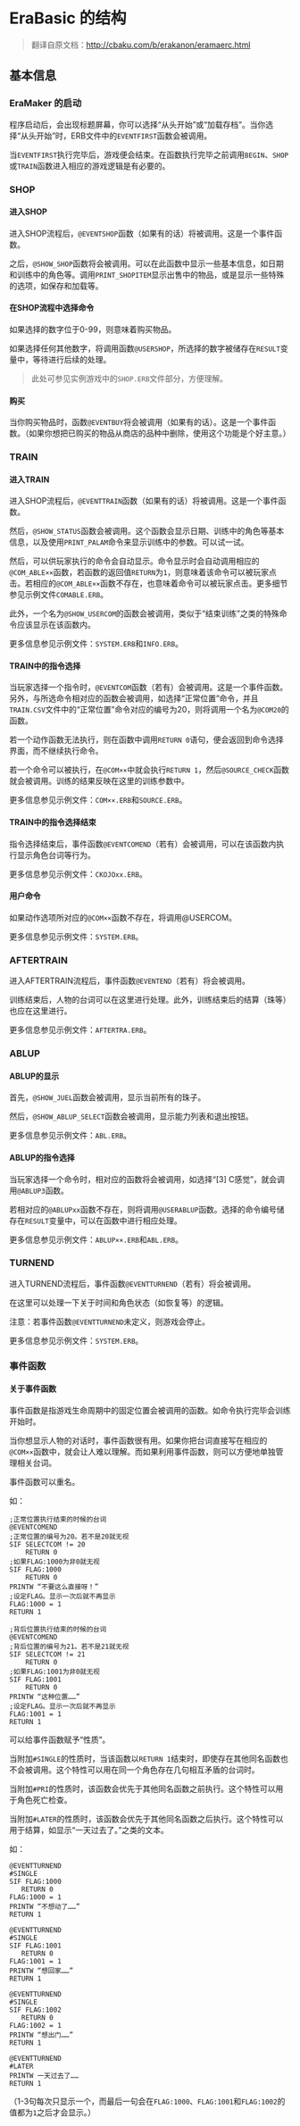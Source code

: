 # EraBasic 的结构

> 翻译自原文档：http://cbaku.com/b/erakanon/eramaerc.html

## 基本信息

### EraMaker 的启动

程序启动后，会出现标题屏幕，你可以选择“从头开始”或“加载存档”。当你选择“从头开始”时，ERB文件中的`EVENTFIRST`函数会被调用。

当`EVENTFIRST`执行完毕后，游戏便会结束。在函数执行完毕之前调用`BEGIN`、`SHOP`或`TRAIN`函数进入相应的游戏逻辑是有必要的。

### SHOP

#### 进入SHOP

进入SHOP流程后，`@EVENTSHOP`函数（如果有的话）将被调用。这是一个事件函数。

之后，`@SHOW_SHOP`函数将会被调用。可以在此函数中显示一些基本信息，如日期和训练中的角色等。调用`PRINT_SHOPITEM`显示出售中的物品，或是显示一些特殊的选项，如保存和加载等。

#### 在SHOP流程中选择命令

如果选择的数字位于0-99，则意味着购买物品。

如果选择任何其他数字，将调用函数`@USERSHOP`，所选择的数字被储存在`RESULT`变量中，等待进行后续的处理。

> 此处可参见实例游戏中的`SHOP.ERB`文件部分，方便理解。

#### 购买

当你购买物品时，函数`@EVENTBUY`将会被调用（如果有的话）。这是一个事件函数。（如果你想把已购买的物品从商店的品种中删除，使用这个功能是个好主意。）

### TRAIN

#### 进入TRAIN

进入SHOP流程后，`@EVENTTRAIN`函数（如果有的话）将被调用。这是一个事件函数。

然后，`@SHOW_STATUS`函数会被调用。这个函数会显示日期、训练中的角色等基本信息，以及使用`PRINT_PALAM`命令来显示训练中的参数。可以试一试。

然后，可以供玩家执行的命令会自动显示。命令显示时会自动调用相应的`@COM_ABLE××`函数，若函数的返回值`RETURN`为`1`，则意味着该命令可以被玩家点击。若相应的`@COM_ABLE××`函数不存在，也意味着命令可以被玩家点击。更多细节参见示例文件`COMABLE.ERB`。

此外，一个名为`@SHOW_USERCOM`的函数会被调用，类似于“结束训练”之类的特殊命令应该显示在该函数内。

更多信息参见示例文件：`SYSTEM.ERB`和`INFO.ERB`。

#### TRAIN中的指令选择

当玩家选择一个指令时，`@EVENTCOM`函数（若有）会被调用。这是一个事件函数。另外，与所选命令相对应的函数会被调用，如选择“正常位置”命令，并且`TRAIN.CSV`文件中的“正常位置”命令对应的编号为20，则将调用一个名为`@COM20`的函数。

若一个动作函数无法执行，则在函数中调用`RETURN 0`语句，便会返回到命令选择界面，而不继续执行命令。

若一个命令可以被执行，在`@COM××`中就会执行`RETURN 1`，然后`@SOURCE_CHECK`函数就会被调用。训练的结果反映在这里的训练参数中。

更多信息参见示例文件：`COM××.ERB`和`SOURCE.ERB`。

#### TRAIN中的指令选择结束

指令选择结束后，事件函数`@EVENTCOMEND`（若有）会被调用，可以在该函数内执行显示角色台词等行为。

更多信息参见示例文件：`CKOJOxx.ERB`。

#### 用户命令

如果动作选项所对应的`@COM××`函数不存在，将调用@USERCOM。

更多信息参见示例文件：`SYSTEM.ERB`。

### AFTERTRAIN

进入AFTERTRAIN流程后，事件函数`@EVENTEND`（若有）将会被调用。

训练结束后，人物的台词可以在这里进行处理。此外，训练结束后的结算（珠等）也应在这里进行。

更多信息参见示例文件：`AFTERTRA.ERB`。

### ABLUP

#### ABLUP的显示

首先，`@SHOW_JUEL`函数会被调用，显示当前所有的珠子。

然后，`@SHOW_ABLUP_SELECT`函数会被调用，显示能力列表和退出按钮。

更多信息参见示例文件：`ABL.ERB`。

#### ABLUP的指令选择

当玩家选择一个命令时，相对应的函数将会被调用，如选择“[3] C感觉”，就会调用`@ABLUP3`函数。

若相对应的`@ABLUPxx`函数不存在，则将调用`@USERABLUP`函数。选择的命令编号储存在`RESULT`变量中，可以在函数中进行相应处理。

更多信息参见示例文件：`ABLUP××.ERB`和`ABL.ERB`。

### TURNEND

进入TURNEND流程后，事件函数`@EVENTTURNEND`（若有）将会被调用。

在这里可以处理一下关于时间和角色状态（如恢复等）的逻辑。

注意：若事件函数`@EVENTTURNEND`未定义，则游戏会停止。

更多信息参见示例文件：`SYSTEM.ERB`。

### 事件函数

#### 关于事件函数

事件函数是指游戏生命周期中的固定位置会被调用的函数。如命令执行完毕会训练开始时。

当你想显示人物的对话时，事件函数很有用。如果你把台词直接写在相应的`@COM××`函数中，就会让人难以理解。而如果利用事件函数，则可以方便地单独管理相关台词。

事件函数可以重名。

如：

```
;正常位置执行结束的时候的台词
@EVENTCOMEND
;正常位置的编号为20。若不是20就无视
SIF SELECTCOM != 20
    RETURN 0
;如果FLAG:1000为非0就无视
SIF FLAG:1000
    RETURN 0
PRINTW “不要这么直接呀！”
;设定FLAG。显示一次后就不再显示
FLAG:1000 = 1
RETURN 1

;背后位置执行结束的时候的台词
@EVENTCOMEND
;背后位置的编号为21。若不是21就无视
SIF SELECTCOM != 21
    RETURN 0
;如果FLAG:1001为非0就无视
SIF FLAG:1001
    RETURN 0
PRINTW “这种位置……”
;设定FLAG。显示一次后就不再显示
FLAG:1001 = 1
RETURN 1
```

可以给事件函数赋予“性质”。

当附加`#SINGLE`的性质时，当该函数以`RETURN 1`结束时，即使存在其他同名函数也不会被调用。这个特性可以用在同一个角色存在几句相互矛盾的台词时。

当附加`#PRI`的性质时，该函数会优先于其他同名函数之前执行。这个特性可以用于角色死亡检查。

当附加`#LATER`的性质时，该函数会优先于其他同名函数之后执行。这个特性可以用于结算，如显示“一天过去了。”之类的文本。

如：

```
@EVENTTURNEND
#SINGLE
SIF FLAG:1000
   RETURN 0
FLAG:1000 = 1
PRINTW “不想动了……”
RETURN 1

@EVENTTURNEND
#SINGLE
SIF FLAG:1001
   RETURN 0
FLAG:1001 = 1
PRINTW “想回家……”
RETURN 1

@EVENTTURNEND
#SINGLE
SIF FLAG:1002
   RETURN 0
FLAG:1002 = 1
PRINTW “想出门……”
RETURN 1

@EVENTTURNEND
#LATER
PRINTW 一天过去了……
RETURN 1
```

（1-3句每次只显示一个，而最后一句会在`FLAG:1000`、`FLAG:1001`和`FLAG:1002`的值都为`1`之后才会显示。）